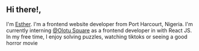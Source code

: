## Hi there!,

I'm [Esther](https://github.com/estherchinda).
I'm a frontend website developer from Port Harcourt, Nigeria. I'm currently interning [@Olotu Square](https://github.com/olotusquare) as a frontend developer in with React JS. In my free time, I enjoy solving puzzles, watching tiktoks or seeing a good horror movie

<!--
**estherchinda/estherchinda** is a ✨ _special_ ✨ repository because its `README.md` (this file) appears on your GitHub profile.

Here are some ideas to get you started:

- 🔭 I’m currently working on ...
- 🌱 I’m currently learning ...
- 👯 I’m looking to collaborate on ...
- 🤔 I’m looking for help with ...
- 💬 Ask me about ...
- 📫 How to reach me: ...
- 😄 Pronouns: ...
- ⚡ Fun fact: ...
-->
